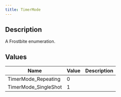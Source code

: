 ```yaml
---
title: TimerMode
---
```

## Description

A Frostbite enumeration.

## Values

| Name                  | Value | Description |
| --------------------- | ----- | ----------- |
| TimerMode\_Repeating  | 0     |             |
| TimerMode\_SingleShot | 1     |             |
